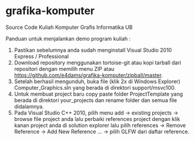 grafika-komputer
================

Source Code Kuliah Komputer Grafis Informatika UB 

Panduan untuk menjalankan demo program kuliah :

1. Pastikan sebelumnya anda sudah menginstall Visual Studio 2010 Express / Professional
2. Download repository menggunakan tortoise-git atau kopi tarball dari repositori 
   dengan memilih menu ZIP atau https://github.com/e4dams/grafika-komputer/zipball/master.
3. Setelah berhasil mengunduh, buka file (klik 2x di Windows Explorer) Computer_Graphics.sln 
   yang berada di direktori support/msvc100.
4. Untuk membuat project baru copy paste folder ProjectTemplate yang berada di direktori 
   your_projects dan rename folder dan semua file didalamnya.
5. Pada Visual Studio C++ 2010, pilih menu add -> existing projects -> browse file project anda
   lalu perbaiki references project dengan klik kanan project anda di solution explorer lalu pilih 
   references -> Remove Reference -> Add New Reference ... -> pilih GLFW dari daftar reference.

